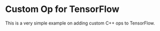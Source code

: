 Custom Op for TensorFlow
========================

This is a very simple example on adding custom C++ ops to TensorFlow.